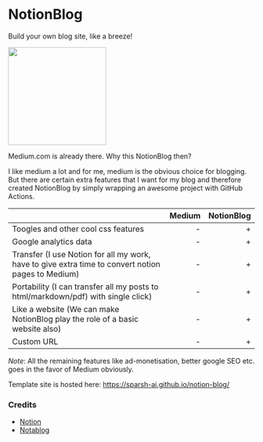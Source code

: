 # NotionBlog
Build your own blog site, like a breeze!

<img src="https://c.saavncdn.com/851/Like-a-Breeze-English-2017-500x500.jpg" width="200">

Medium.com is already there. Why this NotionBlog then?

I like medium a lot and for me, medium is the obvious choice for blogging. But there are certain extra features that I want for my blog and therefore created NotionBlog by simply wrapping an awesome project with GitHub Actions.

| | Medium | NotionBlog |
| - | -:| ---:|
| Toogles and other cool css features  | - | + |
| Google analytics data | - | + |
| Transfer (I use Notion for all my work, have to give extra time to convert notion pages to Medium) | - | + |
| Portability (I can transfer all my posts to html/markdown/pdf) with single click) | - | + |
| Like a website (We can make NotionBlog play the role of a basic website also) | - | + |
| Custom URL | - | + |

*Note*: All the remaining features like ad-monetisation, better google SEO etc. goes in the favor of Medium obviously.  

Template site is hosted here: https://sparsh-ai.github.io/notion-blog/

### Credits
- [Notion](https://www.notion.so)
- [Notablog](https://github.com/dragonman225/notablog)
